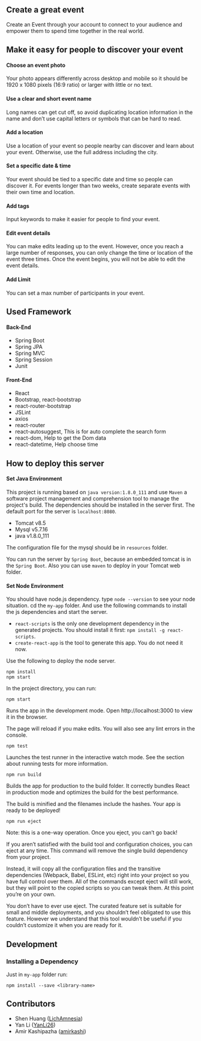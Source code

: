 ## Create a great event
Create an Event through your account to connect to your audience and empower them to spend time together in the real world.

## Make it easy for people to discover your event
#### Choose an event photo
Your photo appears differently across desktop and mobile so it should be 1920 x 1080 pixels (16:9 ratio) or larger with little or no text.

#### Use a clear and short event name
Long names can get cut off, so avoid duplicating location information in the name and don’t use capital letters or symbols that can be hard to read.

#### Add a location
Use a location of your event so people nearby can discover and learn about your event. Otherwise, use the full address including the city.

#### Set a specific date & time
Your event should be tied to a specific date and time so people can discover it. For events longer than two weeks, create separate events with their own time and location.

#### Add tags
Input keywords to make it easier for people to find your event.

#### Edit event details
You can make edits leading up to the event. However, once you reach a large number of responses, you can only change the time or location of the event three times. Once the event begins, you will not be able to edit the event details.

#### Add Limit
You can set a max number of participants in your event.

## Used Framework
#### Back-End
- Spring Boot
- Spring JPA
- Spring MVC
- Spring Session
- Junit
#### Front-End
- React
- Bootstrap, react-bootstrap
- react-router-bootstrap
- JSLint
- axios
- react-router
- react-autosuggest, This is for auto complete the search form
- react-dom, Help to get the Dom data
- react-datetime, Help choose time

## How to deploy this server
#### Set Java Environment
This project is running based on `java version:1.8.0_111` and use `Maven` a software project management and comprehension tool to manage the project's build. The dependencies should be installed in the server first. The default port for the server is `localhost:8080`.

- Tomcat v8.5
- Mysql v5.7.16
- java v1.8.0_111

The configuration file for the mysql should be in `resources` folder.

You can run the server by `Spring Boot`, because an embedded tomcat is in the `Spring Boot`. Also you can use `maven` to deploy in your Tomcat web folder.

#### Set Node Environment
You should have node.js dependency. type `node --version` to see your node situation. cd the `my-app` folder. And use the following commands to install the js dependencies and start the server.

- `react-scripts` is the only one development dependency in the generated projects. You should install it first: `npm install -g react-scripts`.
- `create-react-app` is the tool to generate this app. You do not need it now.

Use the following to deploy the node server.
```
npm install
npm start
```

In the project directory, you can run:
```
npm start
```
Runs the app in the development mode.
Open http://localhost:3000 to view it in the browser.

The page will reload if you make edits.
You will also see any lint errors in the console.
```
npm test
```
Launches the test runner in the interactive watch mode.
See the section about running tests for more information.
```
npm run build
```
Builds the app for production to the build folder.
It correctly bundles React in production mode and optimizes the build for the best performance.

The build is minified and the filenames include the hashes.
Your app is ready to be deployed!
```
npm run eject
```
Note: this is a one-way operation. Once you eject, you can’t go back!

If you aren’t satisfied with the build tool and configuration choices, you can eject at any time. This command will remove the single build dependency from your project.

Instead, it will copy all the configuration files and the transitive dependencies (Webpack, Babel, ESLint, etc) right into your project so you have full control over them. All of the commands except eject will still work, but they will point to the copied scripts so you can tweak them. At this point you’re on your own.

You don’t have to ever use eject. The curated feature set is suitable for small and middle deployments, and you shouldn’t feel obligated to use this feature. However we understand that this tool wouldn’t be useful if you couldn’t customize it when you are ready for it.

## Development
### Installing a Dependency
Just in `my-app` folder run:
```
npm install --save <library-name>
```


## Contributors
* Shen Huang ([LichAmnesia](https://github.com/LichAmnesia))
* Yan Li ([YanLi26](https://github.com/YanLi26))
* Amir Kashipazha ([amirkashi](https://github.com/amirkashi))
